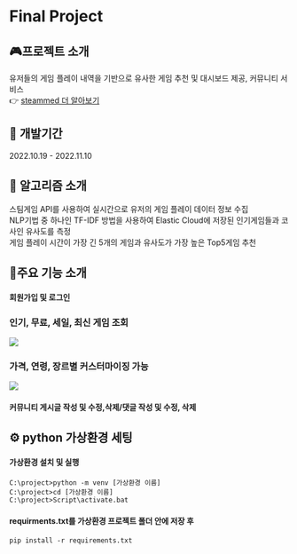 # Final Project <steammend>

## 🎮프로젝트 소개
유저들의 게임 플레이 내역을 기반으로 유사한 게임 추천 및 대시보드 제공, 커뮤니티 서비스<br>
👉 [steammed 더 알아보기](https://iamcoz.notion.site/Steammend-6596f5bc20df426ba522c44d26ffe3b0)

## 📅 개발기간
2022.10.19 - 2022.11.10

## 🤖 알고리즘 소개
스팀게임 API를 사용하여 실시간으로 유저의 게임 플레이 데이터 정보 수집<br>
NLP기법 중 하나인 TF-IDF 방법을 사용하여 Elastic Cloud에 저장된 인기게임들과 코사인 유사도를 측정<br>
게임 플레이 시간이 가장 긴 5개의 게임과 유사도가 가장 높은 Top5게임 추천
  
## 📌주요 기능 소개
#### 회원가입 및 로그인 
### 인기, 무료, 세일, 최신 게임 조회
<img src="https://user-images.githubusercontent.com/76192858/212885379-6a99ce92-b245-42ca-b3bd-007b1eb16200.png"/>
  
### 가격, 연령, 장르별 커스터마이징 가능
<img src="https://user-images.githubusercontent.com/76192858/212886948-3b8367d2-a63f-43a8-bda8-ea33240a9aba.png"/>
  
#### 커뮤니티 게시글 작성 및 수정,삭제/댓글 작성 및 수정, 삭제
  
  

## ⚙️ python 가상환경 세팅

#### 가상환경 설치 및 실행 
```
C:\project>python -m venv [가상환경 이름]
C:\project>cd [가상환경 이름]
C:\project>Script\activate.bat
```
#### requirments.txt를 가상환경 프로젝트 폴더 안에 저장 후
```
pip install -r requirements.txt
```
